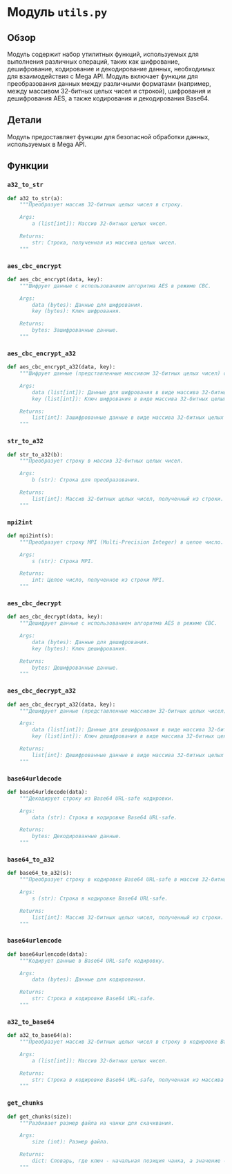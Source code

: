 # Модуль `utils.py`

## Обзор

Модуль содержит набор утилитных функций, используемых для выполнения различных операций, таких как шифрование, дешифрование, кодирование и декодирование данных, необходимых для взаимодействия с Mega API. Модуль включает функции для преобразования данных между различными форматами (например, между массивом 32-битных целых чисел и строкой), шифрования и дешифрования AES, а также кодирования и декодирования Base64.

## Детали

Модуль предоставляет функции для безопасной обработки данных, используемых в Mega API.

## Функции

### `a32_to_str`

```python
def a32_to_str(a):
    """Преобразует массив 32-битных целых чисел в строку.

    Args:
        a (list[int]): Массив 32-битных целых чисел.

    Returns:
        str: Строка, полученная из массива целых чисел.
    """
```

### `aes_cbc_encrypt`

```python
def aes_cbc_encrypt(data, key):
    """Шифрует данные с использованием алгоритма AES в режиме CBC.

    Args:
        data (bytes): Данные для шифрования.
        key (bytes): Ключ шифрования.

    Returns:
        bytes: Зашифрованные данные.
    """
```

### `aes_cbc_encrypt_a32`

```python
def aes_cbc_encrypt_a32(data, key):
    """Шифрует данные (представленные массивом 32-битных целых чисел) с использованием алгоритма AES в режиме CBC.

    Args:
        data (list[int]): Данные для шифрования в виде массива 32-битных целых чисел.
        key (list[int]): Ключ шифрования в виде массива 32-битных целых чисел.

    Returns:
        list[int]: Зашифрованные данные в виде массива 32-битных целых чисел.
    """
```

### `str_to_a32`

```python
def str_to_a32(b):
    """Преобразует строку в массив 32-битных целых чисел.

    Args:
        b (str): Строка для преобразования.

    Returns:
        list[int]: Массив 32-битных целых чисел, полученный из строки.
    """
```

### `mpi2int`

```python
def mpi2int(s):
    """Преобразует строку MPI (Multi-Precision Integer) в целое число.

    Args:
        s (str): Строка MPI.

    Returns:
        int: Целое число, полученное из строки MPI.
    """
```

### `aes_cbc_decrypt`

```python
def aes_cbc_decrypt(data, key):
    """Дешифрует данные с использованием алгоритма AES в режиме CBC.

    Args:
        data (bytes): Данные для дешифрования.
        key (bytes): Ключ дешифрования.

    Returns:
        bytes: Дешифрованные данные.
    """
```

### `aes_cbc_decrypt_a32`

```python
def aes_cbc_decrypt_a32(data, key):
    """Дешифрует данные (представленные массивом 32-битных целых чисел) с использованием алгоритма AES в режиме CBC.

    Args:
        data (list[int]): Данные для дешифрования в виде массива 32-битных целых чисел.
        key (list[int]): Ключ дешифрования в виде массива 32-битных целых чисел.

    Returns:
        list[int]: Дешифрованные данные в виде массива 32-битных целых чисел.
    """
```

### `base64urldecode`

```python
def base64urldecode(data):
    """Декодирует строку из Base64 URL-safe кодировки.

    Args:
        data (str): Строка в кодировке Base64 URL-safe.

    Returns:
        bytes: Декодированные данные.
    """
```

### `base64_to_a32`

```python
def base64_to_a32(s):
    """Преобразует строку в кодировке Base64 URL-safe в массив 32-битных целых чисел.

    Args:
        s (str): Строка в кодировке Base64 URL-safe.

    Returns:
        list[int]: Массив 32-битных целых чисел, полученный из строки.
    """
```

### `base64urlencode`

```python
def base64urlencode(data):
    """Кодирует данные в Base64 URL-safe кодировку.

    Args:
        data (bytes): Данные для кодирования.

    Returns:
        str: Строка в кодировке Base64 URL-safe.
    """
```

### `a32_to_base64`

```python
def a32_to_base64(a):
    """Преобразует массив 32-битных целых чисел в строку в кодировке Base64 URL-safe.

    Args:
        a (list[int]): Массив 32-битных целых чисел.

    Returns:
        str: Строка в кодировке Base64 URL-safe, полученная из массива целых чисел.
    """
```

### `get_chunks`

```python
def get_chunks(size):
    """Разбивает размер файла на чанки для скачивания.

    Args:
        size (int): Размер файла.

    Returns:
        dict: Словарь, где ключ - начальная позиция чанка, а значение - его размер.
    """